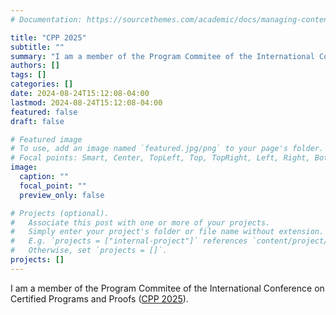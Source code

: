 ```yaml
---
# Documentation: https://sourcethemes.com/academic/docs/managing-content/

title: "CPP 2025"
subtitle: ""
summary: "I am a member of the Program Commitee of the International Conference on Certified Programs and Proofs ([CPP 2025](https://popl25.sigplan.org/home/CPP-2025))."
authors: []
tags: []
categories: []
date: 2024-08-24T15:12:08-04:00
lastmod: 2024-08-24T15:12:08-04:00
featured: false
draft: false

# Featured image
# To use, add an image named `featured.jpg/png` to your page's folder.
# Focal points: Smart, Center, TopLeft, Top, TopRight, Left, Right, BottomLeft, Bottom, BottomRight.
image:
  caption: ""
  focal_point: ""
  preview_only: false

# Projects (optional).
#   Associate this post with one or more of your projects.
#   Simply enter your project's folder or file name without extension.
#   E.g. `projects = ["internal-project"]` references `content/project/deep-learning/index.md`.
#   Otherwise, set `projects = []`.
projects: []
---
```


I am a member of the Program Commitee of the International Conference on Certified Programs and Proofs ([CPP 2025](https://popl25.sigplan.org/home/CPP-2025)).